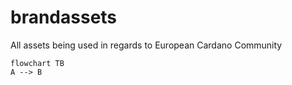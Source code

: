 # brandassets
All assets being used in regards to European Cardano Community

```mermaid
flowchart TB
A --> B
```
